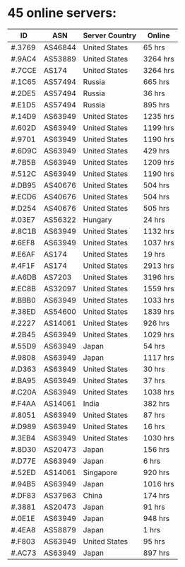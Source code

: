 # 45 online servers:

| ID | ASN | Server Country | Online |
| ------ | ------ | ------ | ------ |
| #.3769 | AS46844 | United States | 65 hrs |
| #.9AC4 | AS53889 | United States | 3264 hrs |
| #.7CCE | AS174 | United States | 3264 hrs |
| #.1C65 | AS57494 | Russia | 665 hrs |
| #.2DE5 | AS57494 | Russia | 36 hrs |
| #.E1D5 | AS57494 | Russia | 895 hrs |
| #.14D9 | AS63949 | United States | 1235 hrs |
| #.602D | AS63949 | United States | 1199 hrs |
| #.9701 | AS63949 | United States | 1190 hrs |
| #.6D9C | AS63949 | United States | 429 hrs |
| #.7B5B | AS63949 | United States | 1209 hrs |
| #.512C | AS63949 | United States | 1190 hrs |
| #.DB95 | AS40676 | United States | 504 hrs |
| #.ECD6 | AS40676 | United States | 504 hrs |
| #.D254 | AS40676 | United States | 505 hrs |
| #.03E7 | AS56322 | Hungary | 24 hrs |
| #.8C1B | AS63949 | United States | 1132 hrs |
| #.6EF8 | AS63949 | United States | 1037 hrs |
| #.E6AF | AS174 | United States | 19 hrs |
| #.4F1F | AS174 | United States | 2913 hrs |
| #.A6DB | AS7203 | United States | 3196 hrs |
| #.EC8B | AS32097 | United States | 1559 hrs |
| #.BBB0 | AS63949 | United States | 1033 hrs |
| #.38ED | AS54600 | United States | 1839 hrs |
| #.2227 | AS14061 | United States | 926 hrs |
| #.2B45 | AS63949 | United States | 1029 hrs |
| #.55D9 | AS63949 | Japan | 54 hrs |
| #.9808 | AS63949 | Japan | 1117 hrs |
| #.D363 | AS63949 | United States | 30 hrs |
| #.BA95 | AS63949 | United States | 37 hrs |
| #.C20A | AS63949 | United States | 1038 hrs |
| #.F4AA | AS14061 | India | 382 hrs |
| #.8051 | AS63949 | United States | 87 hrs |
| #.D989 | AS63949 | United States | 16 hrs |
| #.3EB4 | AS63949 | United States | 1030 hrs |
| #.8D30 | AS20473 | Japan | 156 hrs |
| #.D77E | AS63949 | Japan | 6 hrs |
| #.52ED | AS14061 | Singapore | 920 hrs |
| #.94B5 | AS63949 | Japan | 1016 hrs |
| #.DF83 | AS37963 | China | 174 hrs |
| #.3881 | AS20473 | Japan | 91 hrs |
| #.0E1E | AS63949 | Japan | 948 hrs |
| #.4EA8 | AS58879 | Japan | 1 hrs |
| #.F803 | AS63949 | United States | 95 hrs |
| #.AC73 | AS63949 | Japan | 897 hrs |

